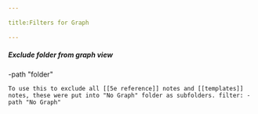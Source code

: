 --- 
title:Filters for Graph 
---
##### Exclude folder from graph view
-path "folder"  

	To use this to exclude all [[5e reference]] notes and [[templates]] notes, these were put into "No Graph" folder as subfolders. filter: -path "No Graph"
